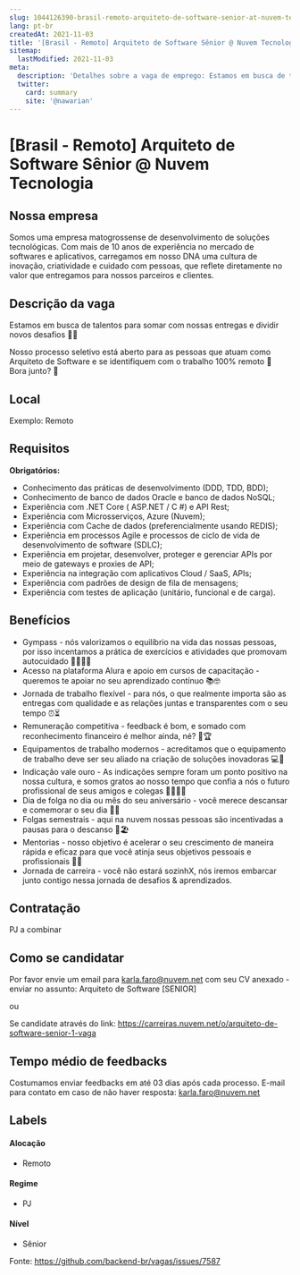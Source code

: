 ```yaml
---
slug: 1044126390-brasil-remoto-arquiteto-de-software-senior-at-nuvem-tecnologia
lang: pt-br
createdAt: 2021-11-03
title: '[Brasil - Remoto] Arquiteto de Software Sênior @ Nuvem Tecnologia - Vaga de Emprego'
sitemap:
  lastModified: 2021-11-03
meta:
  description: 'Detalhes sobre a vaga de emprego: Estamos em busca de talentos para somar com nossas entregas e dividir novos desafios 🚀💡 Nosso processo seletivo está aberto para as pessoas que atuam como Arquiteto de Software e se identifiquem com o trabalho 100% remoto 📍 Bora junto? 🤝'
  twitter:
    card: summary
    site: '@nawarian'
---
```


# [Brasil - Remoto] Arquiteto de Software Sênior @ Nuvem Tecnologia

## Nossa empresa

Somos uma empresa matogrossense de desenvolvimento de soluções tecnológicas. Com mais de 10 anos de experiência no mercado de softwares e aplicativos, carregamos em nosso DNA uma cultura de inovação, criatividade e cuidado com pessoas, que reflete diretamente no valor que entregamos para nossos parceiros e clientes.

## Descrição da vaga

Estamos em busca de talentos para somar com nossas entregas e dividir novos desafios 🚀💡

Nosso processo seletivo está aberto para as pessoas que atuam como Arquiteto de Software e se identifiquem com o trabalho 100% remoto 📍 Bora junto?  🤝

## Local

Exemplo: Remoto 

## Requisitos

**Obrigatórios:**
- Conhecimento das práticas de desenvolvimento (DDD, TDD, BDD);
- Conhecimento de banco de dados Oracle e banco de dados NoSQL;
- Experiência com .NET Core ( ASP.NET / C #) e API Rest;
- Experiência com Microsserviços, Azure (Nuvem);
- Experiência com Cache de dados (preferencialmente usando REDIS);
- Experiência em processos Agile e processos de ciclo de vida de desenvolvimento de software (SDLC);
- Experiência em projetar, desenvolver, proteger e gerenciar APIs por meio de gateways e proxies de API;
- Experiência na integração com aplicativos Cloud / SaaS, APIs;
- Experiência com padrões de design de fila de mensagens;
- Experiência com testes de aplicação (unitário, funcional e de carga).

## Benefícios

- Gympass - nós valorizamos o equilíbrio na vida das nossas pessoas, por isso incentamos a prática de exercícios e atividades que promovam autocuidado 🧘🏽‍♂️🥇
- Acesso na plataforma Alura e apoio em cursos de capacitação - queremos te apoiar no seu aprendizado contínuo 📚🤓
- Jornada de trabalho flexível - para nós, o que realmente importa são as entregas com qualidade e as relações juntas e transparentes com o seu tempo ⏰⏳
- Remuneração competitiva - feedback é bom, e somado com reconhecimento financeiro é melhor ainda, né? 🤝🏆
- Equipamentos de trabalho modernos - acreditamos que o equipamento de trabalho deve ser seu aliado na criação de soluções inovadoras 💻📱
- Indicação vale ouro - As indicações sempre foram um ponto positivo na nossa cultura, e somos gratos ao nosso tempo que confia a nós o futuro profissional de seus amigos e colegas 🤜🏽🤛🏽
- Dia de folga no dia ou mês do seu aniversário - você merece descansar e comemorar o seu dia 🎉🍻
- Folgas semestrais - aqui na nuvem nossas pessoas são incentivadas a pausas para o descanso 📅🏖
- Mentorias - nosso objetivo é acelerar o seu crescimento de maneira rápida e eficaz para que você atinja seus objetivos pessoais e profissionais 🎯🚀
- Jornada de carreira - você não estará sozinhX, nós iremos embarcar junto contigo nessa jornada de desafios & aprendizados.

## Contratação

PJ a combinar

## Como se candidatar

Por favor envie um email para karla.faro@nuvem.net com seu CV anexado - enviar no assunto: Arquiteto de Software  [SENIOR] 

ou

Se candidate através do link: https://carreiras.nuvem.net/o/arquiteto-de-software-senior-1-vaga

## Tempo médio de feedbacks

Costumamos enviar feedbacks em até 03 dias após cada processo.
E-mail para contato em caso de não haver resposta: karla.faro@nuvem.net 

## Labels
<!-- retire os labels que não fazem sentido à vaga -->

#### Alocação
- Remoto

#### Regime
- PJ

#### Nível
- Sênior




Fonte: https://github.com/backend-br/vagas/issues/7587